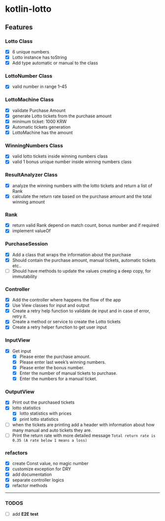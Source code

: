 # kotlin-lotto

## Features

### Lotto Class

- [x] 6 unique numbers
- [x] Lotto instance has toString
- [x] Add type automatic or manual to the class

### LottoNumber Class

- [x] valid number in range 1–45

### LottoMachine Class

- [x] validate Purchase Amount
- [x] generate Lotto tickets from the purchase amount
- [x] minimum ticket: 1000 KRW
- [x] Automatic tickets generation
- [x] LottoMachine has the amount 

### WinningNumbers Class

- [x] valid lotto tickets inside winning numbers class
- [x] valid 1 bonus unique number inside winning numbers class

### ResultAnalyzer Class

- [x] analyze the winning numbers with the lotto tickets and return a list of Rank
- [x] calculate the return rate based on the purchase amount and the total winning amount

### Rank

- [x] return valid Rank depend on match count, bonus number and if required
- [x] implement valueOf

### PurchaseSession

- [x] Add a class that wraps the information about the purchase
- [x] Should contain the purchase amount, manual tickets, automatic tickets etc..
- [ ] Should have methods to update the values creating a deep copy, for immutability

### Controller

- [x] Add the controller where happens the flow of the app
- [x] Use View classes for input and output
- [x] Create a retry help function to validate de input and in case of error, retry it.
- [x] Create a method or service to create the Lotto tickets
- [x] Create a retry helper function to get user input

### InputView

- [x] Get input
    - [x] Please enter the purchase amount.
    - [x] Please enter last week’s winning numbers.
    - [x] Please enter the bonus number.
    - [x] Enter the number of manual tickets to purchase.
    - [x] Enter the numbers for a manual ticket.

### OutputView

- [x] Print out the purchased tickets
- [x] lotto statistics
    - [x] lotto statistics with prices
    - [x] print lotto statistics
- [ ] when the tickets are printing add a header with information about how many manual and auto tickets they are.
- [ ] Print the return rate with more detailed message `Total return rate is 0.35 (A rate below 1 means a loss)`

### refactors

- [x] create Const value, no magic number
- [x] customize exception for DRY
- [x] add documentation
- [x] separate controller logics
- [x] refactor methods

---

### TODOS

- [ ] add **E2E test**
